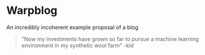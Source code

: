 # Warpblog
An incredibly incoherent example proposal of a blog 

>"Now my investments have grown so far to pursue a machine learning environment in my synthetic wool farm"
                                -kid

 

